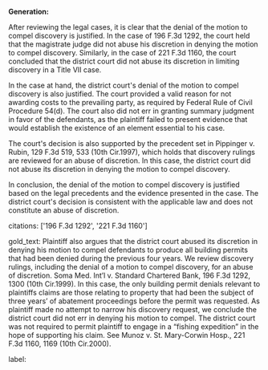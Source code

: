 **Generation:**



After reviewing the legal cases, it is clear that the denial of the motion to compel discovery is justified. In the case of 196 F.3d 1292, the court held that the magistrate judge did not abuse his discretion in denying the motion to compel discovery. Similarly, in the case of 221 F.3d 1160, the court concluded that the district court did not abuse its discretion in limiting discovery in a Title VII case.

In the case at hand, the district court's denial of the motion to compel discovery is also justified. The court provided a valid reason for not awarding costs to the prevailing party, as required by Federal Rule of Civil Procedure 54(d). The court also did not err in granting summary judgment in favor of the defendants, as the plaintiff failed to present evidence that would establish the existence of an element essential to his case.

The court's decision is also supported by the precedent set in Pippinger v. Rubin, 129 F.3d 519, 533 (10th Cir.1997), which holds that discovery rulings are reviewed for an abuse of discretion. In this case, the district court did not abuse its discretion in denying the motion to compel discovery.

In conclusion, the denial of the motion to compel discovery is justified based on the legal precedents and the evidence presented in the case. The district court's decision is consistent with the applicable law and does not constitute an abuse of discretion.



citations: ['196 F.3d 1292', '221 F.3d 1160']

gold_text: Plaintiff also argues that the district court abused its discretion in denying his motion to compel defendants to produce all building permits that had been denied during the previous four years. We review discovery rulings, including the denial of a motion to compel discovery, for an abuse of discretion. Soma Med. Int’l v. Standard Chartered Bank, 196 F.3d 1292, 1300 (10th Cir.1999). In this case, the only building permit denials relevant to plaintiffs claims are those relating to property that had been the subject of three years’ of abatement proceedings before the permit was requested. As plaintiff made no attempt to narrow his discovery request, we conclude the district court did not err in denying his motion to compel. The district court was not required to permit plaintiff to engage in a “fishing expedition” in the hope of supporting his claim. See Munoz v. St. Mary-Corwin Hosp., 221 F.3d 1160, 1169 (10th Cir.2000).

label: 